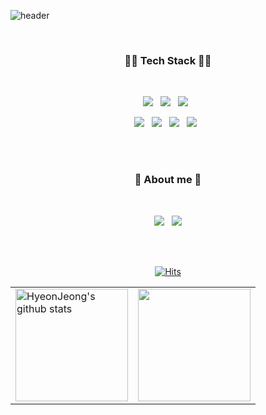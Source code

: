 ![header](https://capsule-render.vercel.app/api?type=Soft&color=ffb3c6&height=130&section=header&text=💃%20I'm%20HyeonJeong!%20🕺&fontSize=70&fontColor=ffffff)
  
</br>

<h3 align="center">👩‍🔧 Tech Stack 👩‍🔧</h3>
</br>
<p align="center">
<img src="https://img.shields.io/badge/HTML5-E34F26?style=for-the-badge&logo=HTML5&logoColor=white&fontColor=ffffff"/></a> &nbsp
<img src="https://img.shields.io/badge/CSS3-1572B6?style=for-the-badge&logo=CSS3&logoColor=white&fontColor=ffffff"/></a> &nbsp
<img src="https://img.shields.io/badge/JavaScript-F7DF1E?style=for-the-badge&logo=JavaScript&logoColor=white&fontColor=ffffff"/></a> &nbsp

</br>
<p align="center">
<img src="https://img.shields.io/badge/firebase-FFCA28?style=for-the-badge&logo=firebase&logoColor=white&fontColor=ffffff"/></a> &nbsp
<img src="https://img.shields.io/badge/react-61DAFB?style=for-the-badge&logo=react&logoColor=white&fontColor=ffffff"/></a> &nbsp
<a href="https://github.com/yun2021"><img src="https://img.shields.io/badge/redux-764ABC?style=for-the-badge&logo=redux&logoColor=white&fontColor=ffffff"/></a> &nbsp
<a href="https://github.com/yun2021"><img src="https://img.shields.io/badge/styled%20components-DB7093?style=for-the-badge&logo=styled%20components&logoColor=white&fontColor=ffffff"/></a> &nbsp

<!-- 
<img src="https://img.shields.io/badge/bootstrap-7952B3?style=for-the-badge&logo=bootstrap&logoColor=white"> -->

</br></br>

<h3 align="center">🐰 About me 🐰</h3>
</br>
<p align="center">
<a href="https://velog.io/@yun2021" target="_blank"><img src="https://img.shields.io/badge/velog-20C997?style=for-the-badge&logo=velog&logoColor=white"/></a> &nbsp
<a href="https://github.com/yun2021" target="_blank"><img src="https://img.shields.io/badge/github-181717?style=for-the-badge&logo=github&logoColor=white"/></a>

</br></br>

<div align="center">
  
[![Hits](https://hits.seeyoufarm.com/api/count/incr/badge.svg?url=https%3A%2F%2Fgithub.com%2Fyun2021%2Fhit-counter&count_bg=%23C19EE0&title_bg=%237251B5&icon=&icon_color=%23E7E7E7&title=hits&edge_flat=false)](https://hits.seeyoufarm.com)

</div>
 
<table>
<tr><td valign="top" width="50%">
<a href="https://github.com/yun2021"><img align="center" style="height:180px" src="https://github-readme-stats-six-blush-76.vercel.app/api?username=yun2021&show_icons=true&count_private=true&hide_border=true&theme=buefy&hide=stars" alt="HyeonJeong's github stats" /></a>
</td>

<td valign="top" width="50%">
<a href="https://github.com/yun2021"><img align="center" style="height:180px" src="https://github-readme-stats-six-blush-76.vercel.app/api/top-langs/?username=yun2021&layout=compact&hide_border=true" /></a> 
</td></tr></table>  
<br/>
